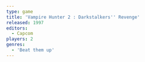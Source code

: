 ```yaml
---
type: game
title: 'Vampire Hunter 2 : Darkstalkers'' Revenge'
released: 1997
editors: 
  - Capcom
players: 2
genres:
  - 'Beat them up'
---
```


